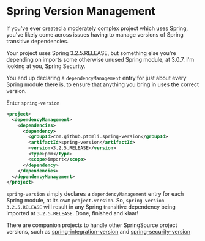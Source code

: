 # Spring Version Management

If you've ever created a moderately complex project which uses Spring, you've
likely come across issues having to manage versions of Spring transitive
dependencies.

Your project uses Spring 3.2.5.RELEASE, but something else you're depending on
imports some otherwise unused Spring module, at 3.0.7. I'm looking at you,
Spring Security.

You end up declaring a `dependencyManagement` entry for just about every Spring
module there is, to ensure that anything you bring in uses the correct version.

Enter `spring-version`

```xml
<project>
  <dependencyManagement>
    <dependencies>
      <dependency>
        <groupId>com.github.ptomli.spring-version</groupId>
        <artifactId>spring-version</artifactId>
        <version>3.2.5.RELEASE</version>
        <type>pom</type>
        <scope>import</scope>
      </dependency>
    </dependencies>
  </dependencyManagement>
</project>
```

`spring-version` simply declares a `dependencyManagement` entry for each Spring
module, at its own `project.version`. So, `spring-version` `3.2.5.RELEASE`
will result in any Spring transitive dependency being imported at
`3.2.5.RELEASE`. Done, finished and klaar!

There are companion projects to handle other SpringSource project versions, such
as
[spring-integration-version](https://github.com/ptomli/spring-integration-version)
and
[spring-security-version](https://github.com/ptomli/spring-security-version)
